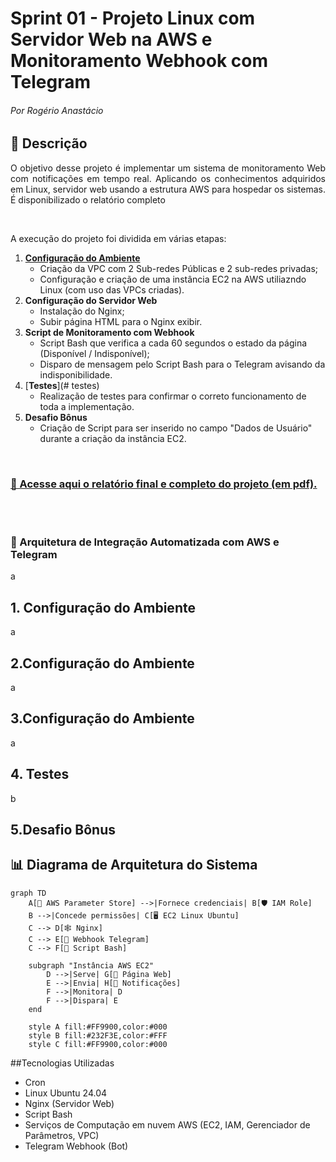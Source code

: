 # Sprint 01 - Projeto Linux com Servidor Web na AWS e Monitoramento Webhook com Telegram
###### Por Rogério Anastácio

## 📝 Descrição
<p align="justify">O objetivo desse projeto é implementar um sistema de monitoramento Web com notificações em tempo real. Aplicando os conhecimentos adquiridos em Linux, servidor web usando a estrutura AWS para hospedar os sistemas. É disponibilizado o relatório completo </p>
<br>
<p align="justify"> A execução do projeto foi dividida em várias etapas: </p>

1. [**Configuração do Ambiente**](#configuração-do-ambiente)
   - Criação da VPC com 2 Sub-redes Públicas e 2 sub-redes privadas;
   - Configuração e criação de uma instância EC2 na AWS utiliazndo Linux (com uso das VPCs criadas).
2. **Configuração do Servidor Web**
   - Instalação do Nginx;
   - Subir página HTML para o Nginx exibir.
3. **Script de Monitoramento com Webhook**
   - Script Bash que verifica a cada 60 segundos o estado da página (Disponível / Indisponível);
   - Disparo de mensagem pelo Script Bash para o Telegram avisando da indisponibilidade.
4. [**Testes**](# testes)
   - Realização de testes para confirmar o correto funcionamento de toda a implementação.
5. **Desafio Bônus**
    - Criação de Script para ser inserido no campo "Dados de Usuário" durante a criação da instância EC2.
<br>

### [📄 Acesse aqui o **relatório** final e completo do projeto (em pdf).](documentacao.pdf)

<br><br>

### 🔧 Arquitetura de Integração Automatizada com AWS e Telegram
a

## **1. Configuração do Ambiente**
a

## **2.Configuração do Ambiente**
a

## **3.Configuração do Ambiente**
a

## **4. Testes**
b
## **5.Desafio Bônus**


## 📊 Diagrama de Arquitetura do Sistema
```mermaid
graph TD
    A[🔑 AWS Parameter Store] -->|Fornece credenciais| B[🛡️ IAM Role]
    B -->|Concede permissões| C[🖥️ EC2 Linux Ubuntu]
    C --> D[🕸️ Nginx]
    C --> E[🤖 Webhook Telegram]
    C --> F[📜 Script Bash]
    
    subgraph "Instância AWS EC2"
        D -->|Serve| G[📄 Página Web]
        E -->|Envia| H[📱 Notificações]
        F -->|Monitora| D
        F -->|Dispara| E
    end

    style A fill:#FF9900,color:#000
    style B fill:#232F3E,color:#FFF
    style C fill:#FF9900,color:#000

```

##Tecnologias Utilizadas
* Cron
* Linux Ubuntu 24.04
* Nginx (Servidor Web)
* Script Bash
* Serviços de Computação em nuvem AWS (EC2, IAM, Gerenciador de Parâmetros, VPC)
* Telegram Webhook (Bot)

